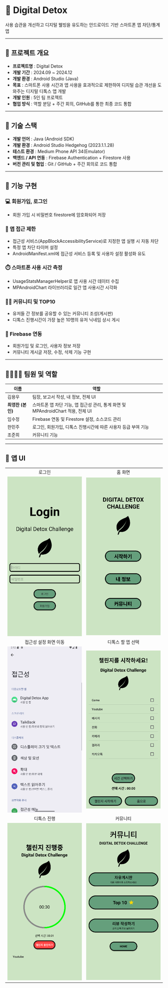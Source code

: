 # 📵 Digital Detox  
사용 습관을 개선하고 디지털 웰빙을 유도하는 안드로이드 기반 스마트폰 앱 차단/통계 앱

---

## 📌 프로젝트 개요

- **프로젝트명** : Digital Detox
- **개발 기간** : 2024.09 ~ 2024.12
- **개발 환경** : Android Studio (Java)
- **목표** : 스마트폰 사용 시간과 앱 사용을 효과적으로 제한하여 디지털 습관 개선을 도와주는 디지털 디톡스 앱 개발
- **개발 인원** : 5인 팀 프로젝트
- **협업 방식** : 역할 분담 + 주간 회의, GitHub를 통한 최종 코드 통합

---

## 📱 기술 스택

- **개발 언어** : Java (Android SDK)
- **개발 환경** : Android Studio Hedgehog (2023.1.1.28)
- **테스트 환경** : Medium Phone API 34(Emulator)
- **백엔드 / API 연동** : Firebase Authentication + Firestore 사용
- **버전 관리 및 협업** : Git / GitHub + 주간 회의로 코드 통합

---

## 🔑 기능 구현

### 💻 회원가입, 로그인
- 회원 가입 시 비밀번호 firestore에 암호화되어 저장

### 🚨 앱 접근 제한
- 접근성 서비스(AppBlockAccessibilityService)로 지정한 앱 실행 시 자동 차단
- 특정 앱 차단 타이머 설정
- AndroidManifest.xml에 접근성 서비스 등록 및 사용자 설정 활성화 유도
  
### ⏱️ 스마트폰 사용 시간 측정
- UsageStatsManagerHelper로 앱 사용 시간 데이터 수집
- MPAndroidChart 라이브러리로 일간 앱 사용시간 시각화

### 🙍‍♂️ 커뮤니티 및 TOP10
- 유저들 간 정보를 공유할 수 있는 커뮤니티 조성(게시판)
- 디톡스 진행시간이 가장 높은 10명의 유저 닉네임 상시 게시

### 🧯 Firebase 연동
- 회원가입 및 로그인, 사용자 정보 저장
- 커뮤니티 게시글 저장, 수정, 삭제 기능 구현

---

## 👨‍👩‍👧‍👦 팀원 및 역할

| 이름 | 역할 |
|-------|------|
| 김용우 | 팀장, 보고서 작성, 내 정보, 전체 UI |
| **최영찬 (본인)** | 스마트폰 앱 차단 기능, 앱 접근성 관리, 통계 화면 및 MPAndroidChart 적용, 전체 UI |
| 임수정 | Firebase 연동 및 Firestore 설정, 소스코드 관리 |
| 한민주 | 로그인, 회원가입, 디톡스 진행시간에 따른 사용자 등급 부여 기능 |
| 조준희 | 커뮤니티 기능 |

---

## 📱 앱 UI

<table>
  <tr>
    <td align="center">로그인</td>
    <td align="center">홈 화면</td>
  </tr>
  <tr>
    <td><img src="./screenshots/login.png" alt="로그인" width="300"/></td>
    <td><img src="./screenshots/home.png" alt="홈 화면" width="300"/></td>
  </tr>
  <tr>
    <td align="center">접근성 설정 화면 이동</td>
    <td align="center">디톡스 할 앱 선택</td>
  </tr>
  <tr>
    <td><img src="./screenshots/accessibility.png" alt="접근성 설정 화면 이동" width="300"/></td>
    <td><img src="./screenshots/list.png" alt="디톡스 할 앱 선택" width="300"/></td>
  </tr>
  <tr>
    <td align="center">디톡스 진행</td>
    <td align="center">커뮤니티</td>
  </tr>
  <tr>
    <td><img src="./screenshots/challenge.png" alt="디톡스 진행" width="300"/></td>
    <td><img src="./screenshots/community.png" alt="커뮤니티" width="300"/></td>
  </tr>
</table>
